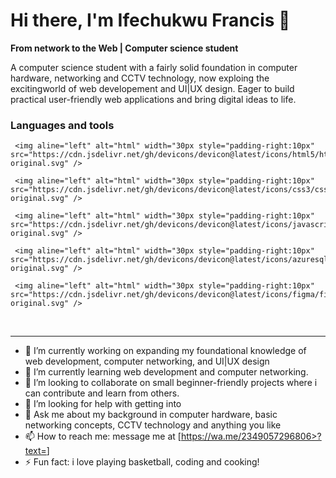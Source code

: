 # Hi there, I'm Ifechukwu Francis 👋

**From network to the Web | Computer science student**

A computer science student with a fairly solid foundation in computer hardware, networking and CCTV technology, now exploing the excitingworld of web developement
and UI|UX design. Eager to build practical user-friendly web applications and bring digital ideas to life.

### Languages and tools
 
     <img aline="left" alt="html" width="30px style="padding-right:10px" src="https://cdn.jsdelivr.net/gh/devicons/devicon@latest/icons/html5/html5-original.svg" />
          
     <img aline="left" alt="html" width="30px style="padding-right:10px" src="https://cdn.jsdelivr.net/gh/devicons/devicon@latest/icons/css3/css3-original.svg" />
           
     <img aline="left" alt="html" width="30px style="padding-right:10px" src="https://cdn.jsdelivr.net/gh/devicons/devicon@latest/icons/javascript/javascript-original.svg" />
     
     <img aline="left" alt="html" width="30px style="padding-right:10px" src="https://cdn.jsdelivr.net/gh/devicons/devicon@latest/icons/azuresqldatabase/azuresqldatabase-original.svg" />
     
     <img aline="left" alt="html" width="30px style="padding-right:10px" src="https://cdn.jsdelivr.net/gh/devicons/devicon@latest/icons/figma/figma-original.svg" />
          
<br />

---
- 🔭 I’m currently working on expanding my foundational knowledge of web development, computer networking, and UI|UX design
- 🌱 I’m currently learning web development and computer networking.
- 👯 I’m looking to collaborate on small beginner-friendly projects where i can contribute and learn from others.
- 🤔 I’m looking for help with getting into
- 💬 Ask me about my background in computer hardware, basic networking concepts, CCTV technology and anything you like
- 📫 How to reach me: message me at [https://wa.me/2349057296806>?text=<WhatsApp>]
- ⚡ Fun fact: i love playing basketball, coding and cooking!



